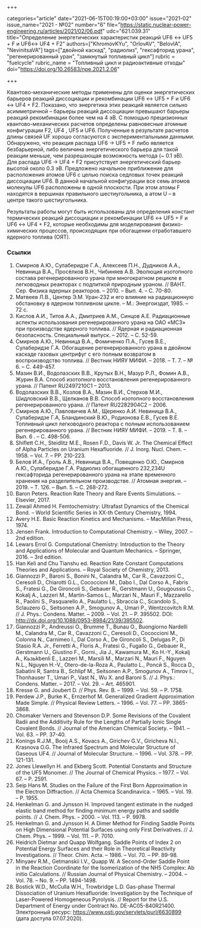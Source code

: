 +++

categories="article"
date="2021-06-15T00:19:00+03:00"
issue="2021-02"
issue_name="2021 - №02"
number="6"
file="https://static.nuclear-power-engineering.ru/articles/2021/02/06.pdf"
udc="621.039.31"
title="Определение энергетических характеристик реакций UF6 ↔ UF5 + F и UF6↔ UF4 + F2"
authors=["KhromovKYu", "OrlovAV", "BelovIA", "NevinitsaVA"]
tags=["двойной каскад", "радиолиз", "гексафторид урана", "регенерированный уран", "замкнутый топливный цикл"]
rubric = "fuelcycle"
rubric_name = "Топливный цикл и радиоактивные отходы"
doi="https://doi.org/10.26583/npe.2021.2.06"

+++

Квантово-механические методы применены для оценки энергетических барьеров реакций диссоциации и рекомбинации UF6 ↔ UF5 + F и UF6 ↔ UF4 + F2. Показано, что энергетика этих реакций является сильно асимметричной – барьеры реакций диссоциации превышают барьеры реакций рекомбинации более чем на 4 эВ. С помощью прецизионных квантово-механических расчетов определены равновесные атомные конфигурации F2, UF4 , UF5 и UF6. Полученные в результате расчетов длины связей UF хорошо согласуются с экспериментальными данными. Обнаружено, что реакция распада UF6 → UF5 + F либо является безбарьерной, либо величина энергетического барьера для такой реакции меньше, чем разрешающая возможность метода (~ 0.1 эВ). Для распада UF6 → UF4 + F2 присутствует энергетический барьер высотой около 0.3 эВ. Предложено начальное приближение для расположения атомов UF6 с целью поиска седловых точек реакций диссоциации UF6. В данной начальной конфигурации все семь атомов молекулы UF6 расположены в одной плоскости. При этом атомы F находятся в вершинах правильного шестиугольника, а атом U – в центре такого шестиугольника.

Результаты работы могут быть использованы для определения констант термических реакций диссоциации и рекомбинации UF6 ↔ UF5  + F и UF6 ↔ UF4  + F2, которые необходимы для моделирования физико-химических процессов, происходящих при обогащении отработавшего ядерного топлива (ОЯТ).

### Ссылки

1. Смирнов А.Ю., Сулаберидзе Г.А., Алексеев П.Н., Дудников А.А., Невиница В.А., Просёлков В.Н., Чибиняев А.В. Эволюция изотопного состава регенерированного урана при многократном рецикле в легководных реакторах с подпиткой природным ураном. // ВАНТ. Сер. Физика ядерных реакторов. – 2010. – Вып. 4. – С. 70-80.
2. Матвеев Л.В., Центер Э.М. Уран-232 и его влияние на радиационную обстановку в ядерном топливном цикле. – М.: Энергоиздат, 1985. – 72 с.
3. Кислов А.И., Титов А.А., Дмитриев А.М., Синцов А.Е. Радиационные аспекты использования регенерированного урана на ОАО «МСЗ» при производстве ядерного топлива. // Ядерная и радиационная безопасность. Специальный выпуск. – 2012. – С. 52-59.
4. Смирнов А.Ю., Невиница В.А., Фомиченко П.А., Гусев В.Е., Сулаберидзе Г.А. Обогащение регенерированного урана в двойном каскаде газовых центрифуг с его полным возвратом в воспроизводство топлива. // Вестник НИЯУ МИФИ. – 2018. – Т. 7. – № 6. – С. 449-457.
5. Мазин В.И., Водолазских В.В., Крутых В.Н., Мазур Р.Л., Фомин А.В., Журин В.А. Способ изотопного восстановления регенерированного урана. // Патент RU2497210C1 – 2013.
6. Водолазских В.В., Козлов В.А., Мазин В.И., Стерхов М.И., Шидловский В.В., Щелканов В.В. Способ изотопного восстановления регенерированного урана. // Патент
RU2282904C2 – 2006.
7. Смирнов А.Ю., Павловичев А.М., Щеренко А.И. Невиница В.А., Сулаберидзе Г.А,
Бландинский В.Ю., Родионова Е.В., Гусев В.Е. Топливный цикл легководного реактора с полным использованием регенерированного урана. // Вестник НИЯУ МИФИ. – 2019. – Т. 8. – Вып. 6 . – C. 498-506.
8. Shiflett C.H., Steidlitz M.E., Rosen F.D., Davis W. Jr. The Сhemical Effect of Alpha Particles on Uranium Hexafluoride. // J. Inorg. Nucl. Chem. – 1958. – Vol. 7. – PP. 210-223.
9. Белов И.А., Гроль А.В., Невиница В.А., Повещенко О.Ю., Смирнов А.Ю., Сулаберидзе Г.А. Радиолиз обогащенного 232,234U гексафторида регенерированного урана на этапе временного хранения на разделительном производстве. // Атомная энергия. – 2019. – Т. 126. – Вып. 5. – С. 268-272.
10. Baron Peters. Reaction Rate Theory and Rare Events Simulations. – Elsevier, 2017.
11. Zewail Ahmed H. Femtochemistry: Ultrafast Dynamics of the Chemical Bond. – World Scientific Series in XX-th Century Chemistry, 1994.
12. Avery H.E. Basic Reaction Kinetics and Mechanisms. – MacMillan Press, 1974.
13. Jensen Frank. Introduction to Computational Chemistry. – Wiley, 2007. – 2nd edition.
14. Lewars Errol G. Computational Chemistry: Introduction to the Theory and
Applications of Molecular and Quantum Mechanics. – Springer, 2016. – 3rd edition.
15. Han Keli and Chu Tianshu ed. Reaction Rate Constant Computations Theories and Applications. – Royal Society of Chemistry, 2013.
16. Giannozzi P., Baroni S., Bonini N., Calandra M., Car R., Cavazzoni C., Ceresoli D., Chiarotti G.L., Cococcioni M., Dabo I., Dal Corso A., Fabris S., Fratesi G., De Gironcoli S., Gebauer R., Gerstmann U., Gougoussis C., Kokalj A., Lazzeri M., Martin-Samos L., Marzari N., Mauri F., Mazzarello R., Paolini S., Pasquarello A., Paulatto L., Sbraccia C., Scandolo S., Sclauzero G., Seitsonen A.P., Smogunov A., Umari P., Wentzcovitch R.M. // J. Phys.: Condens. Matter. – 2009. – Vol. 21. – P. 395502. DOI: http://dx.doi.org/10.1088/0953-8984/21/39/395502.
17. Giannozzi P., Andreussi O., Brumme T., Bunau O., Buongiorno Nardelli M., Calandra M.,
Car R., Cavazzoni C., Ceresoli D., Cococcioni M., Colonna N., Carnimeo I., Dal Corso A., De
Gironcoli S., Delugas P., Di Stasio R.A. Jr., Ferretti A., Floris A., Fratesi G., Fugallo G.,
Gebauer R., Gerstmann U., Giustino F., Gorni., Jia J., Kawamura M., Ko H.-Y., Kokalj A.,
Kьзьkbenli E., Lazzeri M., Marsili M., Marzari N., Mauri F., Nguyen N.L., Nguyen H.-V.,
Otero-de-la-Roza A., Paulatto L., Poncй S., Rocca D., Sabatini R, Santra B., Schlipf M., Seitsonen A.P., Smogunov A., Timrov I., Thonhauser T., Umari P., Vast N., Wu X. and Baroni S. // J. Phys.: Condens. Matter. – 2017. – Vol. 29. – Art. 465901.
18. Kresse G. and Joubert D. // Phys. Rev. B. – 1999. – Vol. 59. – P. 1758.
19. Perdew J.P., Burke K., Ernzerhof M. Generalized Gradient Approximation Made Simple. // Physical Review Letters. – 1996. – Vol. 77. – PP. 3865-3868.
20. Chomaker Verners and Stevenson D.P. Some Revisions of the Covalent Radii and the Additivity Rule for the Lengths of Partially Ionic Single Covalent Bonds. // Journal of the American Chemical Society. – 1941. – Vol. 63. – PP. 37-40.
21. Konings R.J.M., Booij A.S., Kovacs A., Girichev G.V., Giricheva N.I., Krasnova O.G. The Infrared Spectrum and Molecular Structure of Gaseous UF4. // Journal of Molecular Structure. – 1996. – Vol. 378. – PP. 121-131.
22. Jones Llewellyn H. and Ekberg Scott. Potential Constants and Structure of the UF5 Monomer. // The Journal of Chemical Physics. – 1977. – Vol. 67. – P. 2591.
23. Seip Hans M. Studies on the Failure of the First Born Approximation in the Electron Diffraction. // Acta Chemica Scandinavica. – 1965. – Vol. 19. – P. 1955.
24. Henkelman G. and Jуnsson H. Improved tangent estimate in the nudged elastic band method for finding minimum energy paths and saddle points. // J. Chem. Phys. – 2000. – Vol. 113. – P. 9978.
25. Henkelman G. and Jуnsson H. A Dimer Method for Finding Saddle Points on High Dimensional Potential Surfaces using only First Derivatives. // J. Chem. Phys. – 1999. – Vol. 111. – P. 7010.
26. Heidrich Dietmar and Quapp Wolfgang. Saddle Points of Index 2 on Potential Energy Surfaces and their Role in Theoretical Reactivity Investigations. // Theor. Chim. Acta. – 1986. – Vol. 70. – PP. 89-98.
27. Minyaev R.M., Getmanskii I.V., Quapp W. A Second-Order Saddle Point in the Reaction Coordinate for the Isomerization of the NH5 Complex: Ab initio Calculations. // Russian Journal of Physical Chemistry. – 2004. – Vol. 78. – No. 9. – PP. 1494-1498.
28. Bostick W.D., McCulla W.H., Trowbridge L.D. Gas-phase Thermal Dissociation of Uranium Hexafluoride: Investigation by the Technique of Laser-Powered Homogeneous Pyrolysis. // Report for the U.S. Department of Energy under Contract No. DE-AC05-840R21400. Электронный ресурс: https://www.osti.gov/servlets/purl/6630899 (дата доступа 07.07.2020).